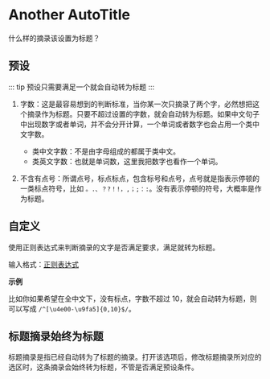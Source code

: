 # Another AutoTitle

什么样的摘录该设置为标题？

## 预设

::: tip
预设只需要满足一个就会自动转为标题
:::

1. 字数：这是最容易想到的判断标准，当你某一次只摘录了两个字，必然想把这个摘录作为标题。只要不超过设置的字数，就会自动转为标题。如果中文句子中出现数字或者单词，并不会分开计算，一个单词或者数字也会占用一个类中文字数。

   - 类中文字数：不是由字母组成的都属于类中文。
   - 类英文字数：也就是单词数，这里我把数字也看作一个单词。

2. 不含有点号：所谓点号，标点标点，包含标号和点号，点号就是指表示停顿的一类标点符号，比如 `。.、？?！!，,；;：:`。没有表示停顿的符号，大概率是作为标题。

## 自定义

使用正则表达式来判断摘录的文字是否满足要求，满足就转为标题。

输入格式：[正则表达式](../custom.md#正则表达式)

**示例**

比如你如果希望在全中文下，没有标点，字数不超过 10，就会自动转为标题，则可以写成 `/^[\u4e00-\u9fa5]{0,10}$/`。

## 标题摘录始终为标题

标题摘录是指已经自动转为了标题的摘录。打开该选项后，修改标题摘录所对应的选区时，这条摘录会始终转为标题，不管是否满足预设条件。
